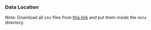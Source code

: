 ### Data Location
Note: Download all csv files from [this link](https://drive.google.com/drive/folders/1iW295y-QzP5tQxDtVaP-rrldbIypQFzv?usp=sharing) and put them inside the `data` directory.